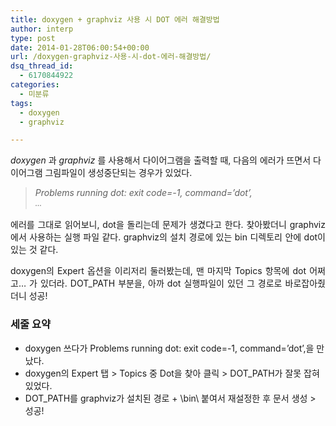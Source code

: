 ```yaml
---
title: doxygen + graphviz 사용 시 DOT 에러 해결방법
author: interp
type: post
date: 2014-01-28T06:00:54+00:00
url: /doxygen-graphviz-사용-시-dot-에러-해결방법/
dsq_thread_id:
  - 6170844922
categories:
  - 미분류
tags:
  - doxygen
  - graphviz

---
```

_doxygen_ 과 _graphviz_ 를 사용해서 다이어그램을 출력할 때, 다음의 에러가 뜨면서 다이어그램 그림파일이 생성중단되는 경우가 있었다.

<blockquote class="tx-quote-tistory">
  <p>
    <i>Problems running dot: exit code=-1, command=&#8217;dot&#8217;,<br /> <span style="background-color: transparent; font-size: 9pt; line-height: 1.5;">&#8230;</span></i>
  </p>
</blockquote>

<p style="text-align: justify;">
  에러를 그대로 읽어보니, dot을 돌리는데 문제가 생겼다고 한다. 찾아봤더니 graphviz에서 사용하는 실행 파일 같다. graphviz의 설치 경로에 있는 bin 디렉토리 안에 dot이 있는 것 같다.
</p>

<p style="text-align: justify;">
  doxygen의 Expert 옵션을 이리저리 둘러봤는데, 맨 마지막 Topics 항목에 dot 어쩌고&#8230; 가 있더라. DOT_PATH 부분을, 아까 dot 실행파일이 있던 그 경로로 바로잡아줬더니 성공!
</p>

### 세줄 요약

<ul style="list-style-type: disc;">
  <li>
    doxygen 쓰다가 Problems running dot: exit code=-1, command=&#8217;dot&#8217;,을 만났다.
  </li>
  <li>
    doxygen의 Expert 탭 > Topics 중 Dot을 찾아 클릭 > DOT_PATH가 잘못 잡혀있었다.
  </li>
  <li>
    DOT_PATH를 graphviz가 설치된 경로 + \bin\ 붙여서 재설정한 후 문서 생성 > 성공!
  </li>
</ul>
